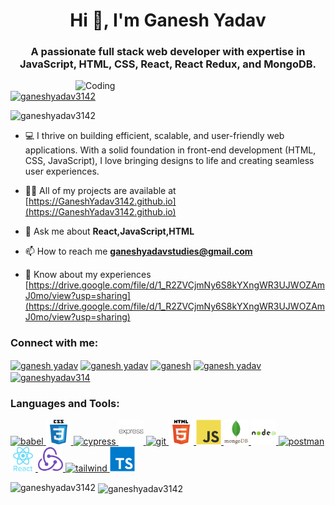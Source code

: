 <h1 align="center">Hi 👋, I'm Ganesh Yadav</h1>
<h3 align="center">A passionate full stack web developer with expertise in 
JavaScript, HTML, CSS, React, React Redux, and MongoDB.</h3>
<div display="flex" justifyContent="space-between">
<img align="right" alt="Coding" width="400" src="https://gifdb.com/images/featured/hacker-lj7znezbwb0nuba4.gif" alt="Ganesh Yadav" />
<p align="left"> <a href="https://github.com/ryo-ma/github-profile-trophy"><img src="https://github-profile-trophy.vercel.app/?username=ganeshyadav3142" alt="ganeshyadav3142" /></a> </p>
  </div>
<p align="left"> <img src="https://komarev.com/ghpvc/?username=ganeshyadav3142&label=Profile%20views&color=0e75b6&style=flat" alt="ganeshyadav3142" /> </p>

- 💻 I thrive on building efficient, scalable, and user-friendly web applications. With a solid foundation in front-end development (HTML, CSS, JavaScript), I love bringing designs to life and creating seamless user experiences.

- 👨‍💻 All of my projects are available at [https://GaneshYadav3142.github.io](https://GaneshYadav3142.github.io)

- 💬 Ask me about **React,JavaScript,HTML**

- 📫 How to reach me **ganeshyadavstudies@gmail.com**

- 📄 Know about my experiences [https://drive.google.com/file/d/1_R2ZVCjmNy6S8kYXngWR3UJWOZAmJ0mo/view?usp=sharing](https://drive.google.com/file/d/1_R2ZVCjmNy6S8kYXngWR3UJWOZAmJ0mo/view?usp=sharing)

<h3 align="left">Connect with me:</h3>
<p align="left">
<a href="https://codepen.io/ganesh yadav" target="blank"><img align="center" src="https://raw.githubusercontent.com/rahuldkjain/github-profile-readme-generator/master/src/images/icons/Social/codepen.svg" alt="ganesh yadav" height="30" width="40" /></a>
<a href="https://linkedin.com/in/ganesh yadav" target="blank"><img align="center" src="https://raw.githubusercontent.com/rahuldkjain/github-profile-readme-generator/master/src/images/icons/Social/linked-in-alt.svg" alt="ganesh yadav" height="30" width="40" /></a>
<a href="https://codesandbox.com/ganesh" target="blank"><img align="center" src="https://raw.githubusercontent.com/rahuldkjain/github-profile-readme-generator/master/src/images/icons/Social/codesandbox.svg" alt="ganesh" height="30" width="40" /></a>
<a href="https://www.hackerrank.com/ganesh yadav" target="blank"><img align="center" src="https://raw.githubusercontent.com/rahuldkjain/github-profile-readme-generator/master/src/images/icons/Social/hackerrank.svg" alt="ganesh yadav" height="30" width="40" /></a>
<a href="https://www.leetcode.com/ganeshyadav314" target="blank"><img align="center" src="https://raw.githubusercontent.com/rahuldkjain/github-profile-readme-generator/master/src/images/icons/Social/leet-code.svg" alt="ganeshyadav314" height="30" width="40" /></a>
</p>

<h3 align="left">Languages and Tools:</h3>
<p align="left"> <a href="https://babeljs.io/" target="_blank" rel="noreferrer"> <img src="https://www.vectorlogo.zone/logos/babeljs/babeljs-icon.svg" alt="babel" width="40" height="40"/> </a> <a href="https://www.w3schools.com/css/" target="_blank" rel="noreferrer"> <img src="https://raw.githubusercontent.com/devicons/devicon/master/icons/css3/css3-original-wordmark.svg" alt="css3" width="40" height="40"/> </a> <a href="https://www.cypress.io" target="_blank" rel="noreferrer"> <img src="https://raw.githubusercontent.com/simple-icons/simple-icons/6e46ec1fc23b60c8fd0d2f2ff46db82e16dbd75f/icons/cypress.svg" alt="cypress" width="40" height="40"/> </a> <a href="https://expressjs.com" target="_blank" rel="noreferrer"> <img src="https://raw.githubusercontent.com/devicons/devicon/master/icons/express/express-original-wordmark.svg" alt="express" width="40" height="40"/> </a> <a href="https://git-scm.com/" target="_blank" rel="noreferrer"> <img src="https://www.vectorlogo.zone/logos/git-scm/git-scm-icon.svg" alt="git" width="40" height="40"/> </a> <a href="https://www.w3.org/html/" target="_blank" rel="noreferrer"> <img src="https://raw.githubusercontent.com/devicons/devicon/master/icons/html5/html5-original-wordmark.svg" alt="html5" width="40" height="40"/> </a> <a href="https://developer.mozilla.org/en-US/docs/Web/JavaScript" target="_blank" rel="noreferrer"> <img src="https://raw.githubusercontent.com/devicons/devicon/master/icons/javascript/javascript-original.svg" alt="javascript" width="40" height="40"/> </a> <a href="https://www.mongodb.com/" target="_blank" rel="noreferrer"> <img src="https://raw.githubusercontent.com/devicons/devicon/master/icons/mongodb/mongodb-original-wordmark.svg" alt="mongodb" width="40" height="40"/> </a> <a href="https://nodejs.org" target="_blank" rel="noreferrer"> <img src="https://raw.githubusercontent.com/devicons/devicon/master/icons/nodejs/nodejs-original-wordmark.svg" alt="nodejs" width="40" height="40"/> </a> <a href="https://postman.com" target="_blank" rel="noreferrer"> <img src="https://www.vectorlogo.zone/logos/getpostman/getpostman-icon.svg" alt="postman" width="40" height="40"/> </a> <a href="https://reactjs.org/" target="_blank" rel="noreferrer"> <img src="https://raw.githubusercontent.com/devicons/devicon/master/icons/react/react-original-wordmark.svg" alt="react" width="40" height="40"/> </a> <a href="https://redux.js.org" target="_blank" rel="noreferrer"> <img src="https://raw.githubusercontent.com/devicons/devicon/master/icons/redux/redux-original.svg" alt="redux" width="40" height="40"/> </a> <a href="https://tailwindcss.com/" target="_blank" rel="noreferrer"> <img src="https://www.vectorlogo.zone/logos/tailwindcss/tailwindcss-icon.svg" alt="tailwind" width="40" height="40"/> </a> <a href="https://www.typescriptlang.org/" target="_blank" rel="noreferrer"> <img src="https://raw.githubusercontent.com/devicons/devicon/master/icons/typescript/typescript-original.svg" alt="typescript" width="40" height="40"/> </a> </p>

<p><img align="left" src="https://github-readme-stats.vercel.app/api/top-langs?username=ganeshyadav3142&show_icons=true&locale=en&layout=compact" alt="ganeshyadav3142" /></p>

<p>&nbsp;<img align="center" src="https://github-readme-stats.vercel.app/api?username=ganeshyadav3142&show_icons=true&locale=en" alt="ganeshyadav3142" /></p>

